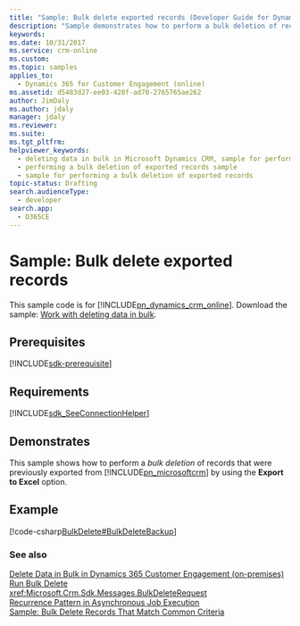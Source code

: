 ```yaml
---
title: "Sample: Bulk delete exported records (Developer Guide for Dynamics 365 Customer Engagement (on-premises)) | MicrosoftDocs"
description: "Sample demonstrates how to perform a bulk deletion of records that were previously exported by using the Export-to-Excel option."
keywords: 
ms.date: 10/31/2017
ms.service: crm-online
ms.custom: 
ms.topic: samples
applies_to: 
  - Dynamics 365 for Customer Engagement (online)
ms.assetid: d5483d27-ee03-428f-ad70-2765765ae262
author: JimDaly
ms.author: jdaly
manager: jdaly
ms.reviewer: 
ms.suite: 
ms.tgt_pltfrm: 
helpviewer_keywords: 
  - deleting data in bulk in Microsoft Dynamics CRM, sample for performing a bulk deletion of exported records
  - performing a bulk deletion of exported records sample
  - sample for performing a bulk deletion of exported records
topic-status: Drafting
search.audienceType: 
  - developer
search.app: 
  - D365CE
---
```


# Sample: Bulk delete exported records

This sample code is for [!INCLUDE[pn_dynamics_crm_online](../includes/pn-dynamics-crm-online.md)]. Download the sample: [Work with deleting data in bulk](https://code.msdn.microsoft.com/Samples-of-delete-data-in-722dd420).

## Prerequisites
[!INCLUDE[sdk-prerequisite](../includes/sdk-prerequisite.md)]
  
## Requirements  
[!INCLUDE[sdk_SeeConnectionHelper](../includes/sdk-seeconnectionhelper.md)]
  
## Demonstrates  
 This sample shows how to perform a *bulk deletion* of records that were previously exported from [!INCLUDE[pn_microsoftcrm](../includes/pn-microsoftcrm.md)] by using the **Export to Excel** option.  
  
## Example  
 [!code-csharp[BulkDelete#BulkDeleteBackup](../snippets/csharp/CRMV8/bulkdelete/cs/bulkdeletebackup.cs#bulkdeletebackup)]  
  
### See also  
 [Delete Data in Bulk in Dynamics 365 Customer Engagement (on-premises)](delete-data-bulk.md)   
 [Run Bulk Delete](run-bulk-delete.md)   
 <xref:Microsoft.Crm.Sdk.Messages.BulkDeleteRequest>   
 [Recurrence Pattern in Asynchronous Job Execution](recurrence-pattern-asynchronous-job-execution.md)   
 [Sample: Bulk Delete Records That Match Common Criteria](sample-bulk-delete-records-match-common-criteria.md)
